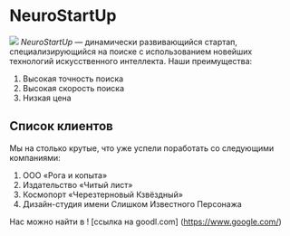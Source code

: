 # NeuroStartUp
![](https://netology-code.github.io/git-homeworks/introduction/assets/logo.png)
*NeuroStartUp* — динамически развивающийся стартап, специализирующийся на поиске с использованием новейших технологий искусственного интеллекта.
Наши преимущества:
1. Высокая точность поиска
2. Высокая скорость поиска
3. Низкая цена
  
  ## Список клиентов
  Мы на столько крутые, что уже успели поработать со следующими компаниями:

  1. ООО «Рога и копыта»
  2. Издательство «Читый лист»
  3. Космопорт «Черезтерновый Кзвёздный»
  4. Дизайн-студия имени Слишком Известного Персонажа
   
   Нас можно найти в ! [ссылка на goodl.com] (https://www.google.com/) 

